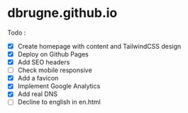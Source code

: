 # dbrugne.github.io

Todo : 
- [x] Create homepage with content and TailwindCSS design
- [x] Deploy on Github Pages
- [x] Add SEO headers
- [ ] Check mobile responsive
- [x] Add a favicon
- [x] Implement Google Analytics
- [x] Add real DNS
- [ ] Decline to english in en.html
